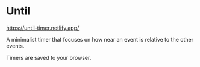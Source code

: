# Until

https://until-timer.netlify.app/


A minimalist timer that focuses on how near an event is relative to the other events.

Timers are saved to your browser.